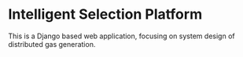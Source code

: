 # Intelligent Selection Platform

This is a Django based web application, focusing on system design of distributed gas generation.

